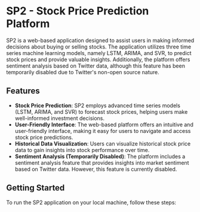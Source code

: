 # SP2 - Stock Price Prediction Platform

SP2 is a web-based application designed to assist users in making informed decisions about buying or selling stocks. The application utilizes three time series machine learning models, namely LSTM, ARIMA, and SVR, to predict stock prices and provide valuable insights. Additionally, the platform offers sentiment analysis based on Twitter data, although this feature has been temporarily disabled due to Twitter's non-open source nature.

## Features

- **Stock Price Prediction**: SP2 employs advanced time series models (LSTM, ARIMA, and SVR) to forecast stock prices, helping users make well-informed investment decisions.
- **User-Friendly Interface**: The web-based platform offers an intuitive and user-friendly interface, making it easy for users to navigate and access stock price predictions.
- **Historical Data Visualization**: Users can visualize historical stock price data to gain insights into stock performance over time.
- **Sentiment Analysis (Temporarily Disabled)**: The platform includes a sentiment analysis feature that provides insights into market sentiment based on Twitter data. However, this feature is currently disabled.

## Getting Started

To run the SP2 application on your local machine, follow these steps:

